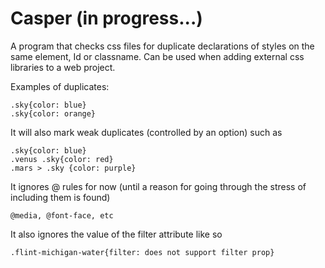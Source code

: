 # Casper (in progress...)

A program that checks css files for duplicate declarations of styles on the same element, Id or classname. 
Can be used when adding external css libraries to a web project.
  
Examples of duplicates:

    .sky{color: blue}
    .sky{color: orange}

It will also mark weak duplicates (controlled by an option) such as

    .sky{color: blue}
    .venus .sky{color: red}
    .mars > .sky {color: purple}
    
It ignores @ rules for now (until a reason for going through the stress of including them is found)
    
    @media, @font-face, etc

It also ignores the value of the filter attribute like so

    .flint-michigan-water{filter: does not support filter prop}
